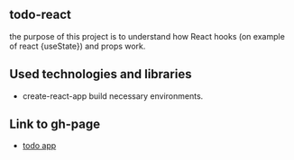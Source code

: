## todo-react

the purpose of this project is to understand how React hooks (on example of react {useState}) and props work.

## Used technologies and libraries
- create-react-app build necessary environments.

## Link to gh-page
- [todo app]()
